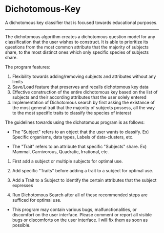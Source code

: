 # Dichotomous-Key
A dichotomous key classifier that is focused towards educational purposes.

-------------------------------------------------------------------------------

The dichotomous algorithm creates a dichotomous question model for any classification that the user wishes to construct.
It is able to prioritize its questions from the most common attribute that the majority of subjects share, to the most distinct ones which only specific species of subjects share.

The program features:
1. Flexibility towards adding/removing subjects and attributes without any limits
2. Save/Load feature that preserves and recalls dichotomous key data
3. Effective construction of the entire dichotomous key based on the list of subjects and their according attributes that the user solely entered
4. Implementation of Dichotomous search by first asking the existance of the most general trait that the majority of subjects possess, all the way to the most specific traits to classify the species of interest


The guidelines towards using the dichotomous program is as follows:

* The "Subject" refers to an object that the user wants to classify.
  Ex) Specific organisms, data types, Labels of data-clusters, etc.
  
* The "Trait" refers to an attribute that specific "Subjects" share.
  Ex) Mammal, Carnivorous, Quadratic, Irrational, etc.
  
1. First add a subject or multiple subjects for optimal use.

2. Add specific "Traits" before adding a trait to a subject for optimal use.

3. Add a Trait to a Subject to identify the certain attributes that the subject expresses

4. Run Dichotomous Search after all of these recommended steps are sufficed for optimal use.

* This program may contain various bugs, malfunctionalities, or discomfort on the user interface.
    Please comment or report all visible bugs or discomforts on the user interface. I will fix them as soon as possible.
    
    


